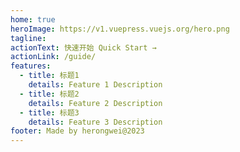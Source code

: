 ```yaml
---
home: true
heroImage: https://v1.vuepress.vuejs.org/hero.png
tagline:
actionText: 快速开始 Quick Start →
actionLink: /guide/
features:
  - title: 标题1
    details: Feature 1 Description
  - title: 标题2
    details: Feature 2 Description
  - title: 标题3
    details: Feature 3 Description
footer: Made by herongwei@2023
---
```

